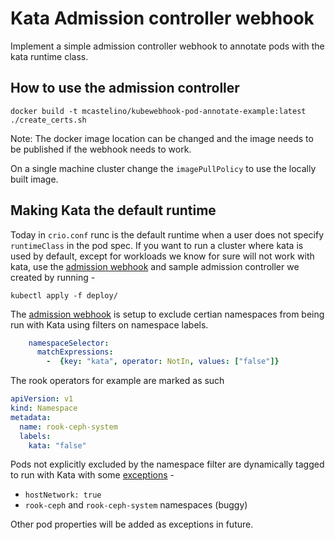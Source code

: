 # Kata Admission controller webhook

Implement a simple admission controller webhook to annotate pods with the 
kata runtime class.

## How to use the admission controller

```
docker build -t mcastelino/kubewebhook-pod-annotate-example:latest
./create_certs.sh
```

Note: The docker image location can be changed and the image needs to be
published if the webhook needs to work.

On a single machine cluster change the `imagePullPolicy` to use the locally 
built image.


## Making Kata the default runtime

Today in `crio.conf` runc is the default runtime when a user does not specify
`runtimeClass` in the pod spec. If you want to run a cluster where kata is used
by default, except for workloads we know for sure will not work with kata, use
the [admission webhook](https://kubernetes.io/docs/reference/access-authn-authz/extensible-admission-controllers/#admission-webhooks)
and sample admission controller we created by running -

`kubectl apply -f deploy/`

The [admission webhook](deploy/webhook-registration.yaml)
is setup to exclude certian namespaces from being run with Kata using filters on namespace labels.

```yaml
    namespaceSelector:
      matchExpressions:
        -  {key: "kata", operator: NotIn, values: ["false"]}
```

The rook operators for example are marked as such

```yaml
apiVersion: v1
kind: Namespace
metadata:
  name: rook-ceph-system
  labels:
    kata: "false"
```

Pods not explicitly excluded by the namespace filter are dynamically tagged to
run with Kata with some [exceptions](https://github.com/mcastelino/kata-webhook/main.go#L25) -

* `hostNetwork: true`
* `rook-ceph` and `rook-ceph-system` namespaces (buggy)

Other pod properties will be added as exceptions in future.

